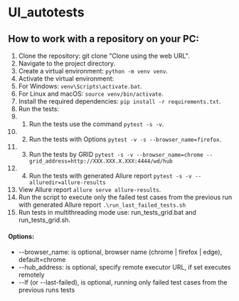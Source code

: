 # UI_autotests

## How to work with a repository on your PC:
1. Clone the repository: git clone "Clone using the web URL".
2. Navigate to the project directory.
3. Create a virtual environment: `python -m venv venv`.
4. Activate the virtual environment: 
5. For Windows: `venv\Scripts\activate.bat`. 
6. For Linux and macOS: `source venv/bin/activate`.
5. Install the required dependencies: `pip install -r requirements.txt`.
6. Run the tests:
7. 1. Run the tests use the command `pytest -s -v`.
7. 2. Run the tests with Options `pytest -v -s --browser_name=firefox`.
7. 3. Run the tests by GRID `pytest -s -v --browser_name=chrome --grid_address=http://ХХХ.ХХХ.Х.ХХХ:4444/wd/hub`
7. 4. Run the tests with generated Allure report `pytest -s -v --alluredir=allure-results`
8. View Allure report `allure serve allure-results`.
9. Run the script to execute only the failed test cases from the previous run with generated Allure report `.\run_last_failed_tests.sh`
10. Run tests in multithreading mode use: run_tests_grid.bat and run_tests_grid.sh.
#### Options:
- --browser_name: is optional, browser name (chrome | firefox | edge), default=chrome
- --hub_address: is optional, specify remote executor URL, if set executes remotely
- --lf (or --last-failed), is optional, running only failed test cases from the previous runs tests
